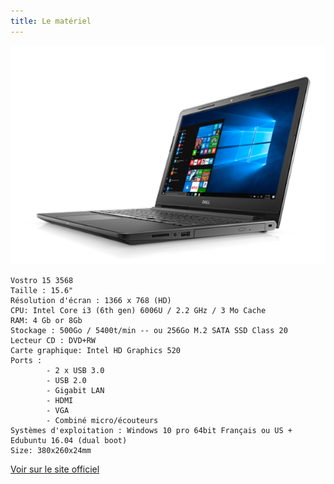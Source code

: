 ```yaml
---
title: Le matériel
---
```


![Dell](dell.png)


```
Vostro 15 3568
Taille : 15.6"
Résolution d'écran : 1366 x 768 (HD)
CPU: Intel Core i3 (6th gen) 6006U / 2.2 GHz / 3 Mo Cache
RAM: 4 Gb or 8Gb
Stockage : 500Go / 5400t/min -- ou 256Go M.2 SATA SSD Class 20
Lecteur CD : DVD+RW
Carte graphique: Intel HD Graphics 520
Ports :
        - 2 x USB 3.0
        - USB 2.0
        - Gigabit LAN
        - HDMI
        - VGA
        - Combiné micro/écouteurs
Systèmes d'exploitation : Windows 10 pro 64bit Français ou US + Edubuntu 16.04 (dual boot)
Size: 380x260x24mm
```

[Voir sur le site officiel](http://www.dell.com/fr-fr/work/shop/les-ordinateurs-portables-dell/vostro-15-3000/spd/vostro-15-3568-laptop)
